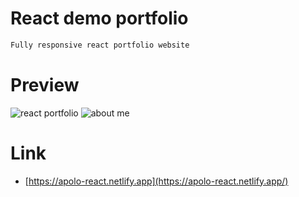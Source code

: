 
# React demo portfolio 
```html
Fully responsive react portfolio website
```
# Preview
![react portfolio](https://user-images.githubusercontent.com/81625197/138583759-834f0c38-dae4-4990-b078-84be06b195d2.png)
![about me](https://user-images.githubusercontent.com/81625197/138583761-f959bd4b-4466-4bef-a8fd-17f7e81334d5.png)

# Link
- [https://apolo-react.netlify.app](https://apolo-react.netlify.app/)
